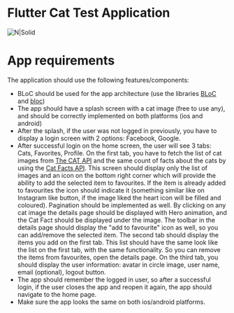 # Flutter Cat Test Application
![N|Solid](https://cdn2.thecatapi.com/logos/thecatapi_256xW.png)

# App requirements
The application should use the following features/components:
  - BLoC should be used for the app architecture (use the libraries [BLoC](https://bloclibrary.dev/#/) and [bloc](https://pub.dev/packages/bloc))
  - The app should have a splash screen with a cat image (free to use any), and should be correctly implemented on both platforms (ios and android)
  - After the splash, if the user was not logged in previously, you have to display a login screen with 2 options: Facebook, Google.
  - After successful login on the home screen, the user will see 3 tabs: Cats, Favorites, Profile. 
On the first tab, you have to fetch the list of cat images from [The CAT API](https://thecatapi.com/) and the same count of facts about the cats by using the [Cat Facts API](https://catfact.ninja/). This screen should display only the list of images and an icon on the bottom right corner which will provide the ability to add the selected item to favourites. 
If the item is already added to favourites the icon should indicate it (something similar like on Instagram like button, if the image liked the heart icon will be filled and coloured). Pagination should be implemented as well. By clicking on any cat image the details page should be displayed with Hero animation, and the Cat Fact should be displayed under the image. The toolbar in the details page should display the "add to favourite" icon as well, so you can add/remove the selected item. The second tab should display the items you add on the first tab. This list should have the same look like the list on the first tab, with the same functionality. So you can remove the items from favourites, open the details page. On the third tab, you should display the user information: avatar in circle image, user name, email (optional), logout button.
  - The app should remember the logged in user, so after a successful login, if the user closes the app and reopen it again, the app should navigate to the home page.
  - Make sure the app looks the same on both ios/android platforms.

